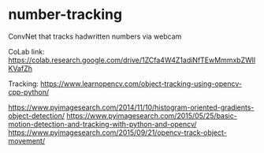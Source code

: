 # number-tracking
ConvNet that tracks hadwritten numbers via webcam

CoLab link:
https://colab.research.google.com/drive/1ZCfa4W4Z1adiNfTEwMmmxbZWlIKVafZh

Tracking:
https://www.learnopencv.com/object-tracking-using-opencv-cpp-python/

https://www.pyimagesearch.com/2014/11/10/histogram-oriented-gradients-object-detection/
https://www.pyimagesearch.com/2015/05/25/basic-motion-detection-and-tracking-with-python-and-opencv/
https://www.pyimagesearch.com/2015/09/21/opencv-track-object-movement/